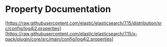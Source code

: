 # Property Documentation

[https://raw.githubusercontent.com/elastic/elasticsearch/7.15/distribution/src/config/log4j2.properties]
[https://raw.githubusercontent.com/elastic/elasticsearch/7.15/x-pack/plugin/core/src/main/config/log4j2.properties]
